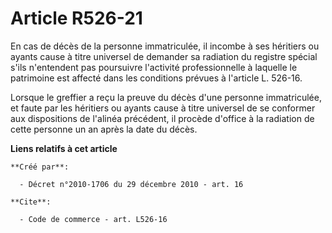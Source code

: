 # Article R526-21

En cas de décès de la personne immatriculée, il incombe à ses héritiers ou ayants cause à titre universel de demander sa
radiation du registre spécial s'ils n'entendent pas poursuivre l'activité professionnelle à laquelle le patrimoine est
affecté dans les conditions prévues à l'article L. 526-16. 

Lorsque le greffier a reçu la preuve du décès d'une personne immatriculée, et faute par les héritiers ou ayants cause à titre
universel de se conformer aux dispositions de l'alinéa précédent, il procède d'office à la radiation de cette personne un an
après la date du décès.

**Liens relatifs à cet article**

	**Créé par**:

	  - Décret n°2010-1706 du 29 décembre 2010 - art. 16

	**Cite**:

	  - Code de commerce - art. L526-16
